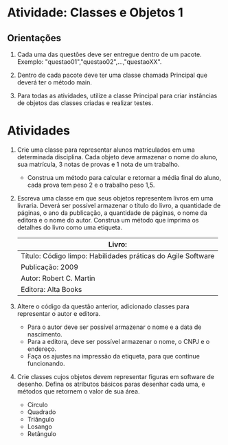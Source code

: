 # Atividade: Classes e Objetos 1
## Orientações

1. Cada uma das questões deve ser entregue dentro de um pacote. Exemplo: "questao01","questao02",...,"questaoXX".

1. Dentro de cada pacote deve ter uma classe chamada Principal que deverá ter o método main.

1. Para todas as atividades, utilize a classe Principal para criar instâncias de objetos das classes criadas e realizar testes.

# Atividades


1. Crie uma classe para representar alunos matriculados em uma determinada disciplina. Cada objeto deve armazenar o nome do aluno, sua matrícula, 3 notas de provas e 1 nota de um trabalho.
    - Construa um método para calcular e retornar a média final do aluno, cada prova tem peso 2 e o trabalho peso 1,5.    

1. Escreva uma classe em que seus objetos representem livros em uma livraria. Deverá ser possível armazenar o título do livro, a quantidade de páginas, o ano da publicação, a quantidade de páginas, o nome da editora e o nome do autor. Construa um método que imprima os detalhes do livro como uma etiqueta.

    |Livro:|
    |---|
    |Título: Código limpo: Habilidades práticas do Agile Software|
    |Publicação: 2009|
    |Autor: Robert C. Martin|
    |Editora: Alta Books|


1. Altere o código da questão anterior, adicionado classes para representar o autor e editora. 
    - Para o autor deve ser possível armazenar o nome e a data de nascimento. 
    - Para a editora, deve ser possível armazenar o nome, o CNPJ e o endereço.
    - Faça os ajustes na impressão da etiqueta, para que continue funcionando.

1. Crie classes cujos objetos devem representar figuras em software de desenho. Defina os atributos básicos paras desenhar cada uma, e métodos que retornem o valor de sua área.
    
    - Circulo
    - Quadrado
    - Triângulo
    - Losango
    - Retângulo
